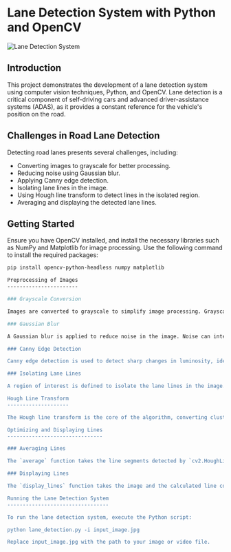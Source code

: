 # Lane Detection System with Python and OpenCV

![Lane Detection System](/path/to/your/lane_detection_system.png)

## Introduction

This project demonstrates the development of a lane detection system using computer vision techniques, Python, and OpenCV. Lane detection is a critical component of self-driving cars and advanced driver-assistance systems (ADAS), as it provides a constant reference for the vehicle's position on the road.

## Challenges in Road Lane Detection

Detecting road lanes presents several challenges, including:

- Converting images to grayscale for better processing.
- Reducing noise using Gaussian blur.
- Applying Canny edge detection.
- Isolating lane lines in the image.
- Using Hough line transform to detect lines in the isolated region.
- Averaging and displaying the detected lane lines.

## Getting Started

Ensure you have OpenCV installed, and install the necessary libraries such as NumPy and Matplotlib for image processing. Use the following command to install the required packages:

```bash
pip install opencv-python-headless numpy matplotlib

Preprocessing of Images
-----------------------

### Grayscale Conversion

Images are converted to grayscale to simplify image processing. Grayscale images have lower complexity than color images, making it easier to detect lane lines.

### Gaussian Blur

A Gaussian blur is applied to reduce noise in the image. Noise can interfere with Canny edge detection, so it's crucial to minimize noise.

### Canny Edge Detection

Canny edge detection is used to detect sharp changes in luminosity, identifying edges in the image. This process includes noise reduction, intensity gradient, non-maximum suppression, and hysteresis thresholding.

### Isolating Lane Lines

A region of interest is defined to isolate the lane lines in the image. This region is typically a trapezoidal area near the bottom of the image, where the lane lines are expected to appear.

Hough Line Transform
--------------------

The Hough line transform is the core of the algorithm, converting clusters of white pixels from the isolated region into actual lines. This process involves defining parameters like rho, theta, minimum intersections, and line length.

Optimizing and Displaying Lines
-------------------------------

### Averaging Lines

The `average` function takes the line segments detected by `cv2.HoughLinesP` and calculates the average slope and y-intercept for the left and right lines. The left lines typically have negative slopes, while the right lines have positive slopes. The `make_points` function defines the start and endpoints for the lines.

### Displaying Lines

The `display_lines` function takes the image and the calculated line coordinates and overlays them on a black background, making the lane lines stand out. The `cv2.addWeighted` function darkens the original image to enhance visibility.

Running the Lane Detection System
---------------------------------

To run the lane detection system, execute the Python script:

python lane_detection.py -i input_image.jpg

Replace input_image.jpg with the path to your image or video file.
